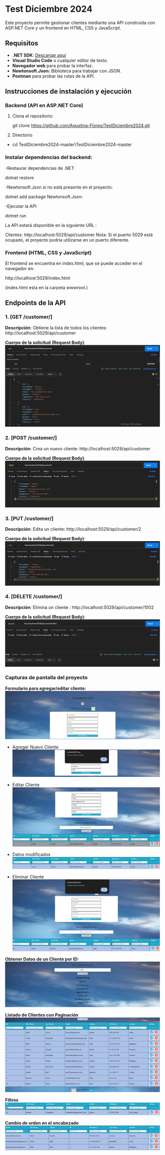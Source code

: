 # Test Diciembre 2024

Este proyecto permite gestionar clientes mediante una API construida con ASP.NET Core
y un frontend en HTML, CSS y JavaScript.

## Requisitos

- **.NET SDK**: [Descargar aquí](https://dotnet.microsoft.com/download)
- **Visual Studio Code** o cualquier editor de texto.
- **Navegador web** para probar la interfaz.
- **Newtonsoft.Json:** Biblioteca para trabajar con JSON.
- **Postman** para probar las rutas de la API.

## Instrucciones de instalación y ejecución

### Backend (API en ASP.NET Core)

1. Clona el repositorio:

   git clone https://github.com/Agustina-Flores/TestDiciembre2024.git

2. Directorio

- cd TestDiciembre2024-master\TestDiciembre2024-master

### Instalar dependencias del backend:

-Restaurar dependencias de .NET:

dotnet restore

-Newtonsoft.Json si no está presente en el proyecto:

dotnet add package Newtonsoft.Json:

-Ejecutar la API

dotnet run

La API estará disponible en la siguiente URL :

Clientes: http://localhost:5029/api/customer
Nota: Si el puerto 5029 está ocupado, el proyecto podría utilizarse en un puerto diferente.

### Frontend (HTML, CSS y JavaScript)

El frontend se encuentra en index.html, que se puede acceder en el navegador en:

http://localhost:5029/index.html

(index.html esta en la carpeta wwwroot.)

## Endpoints de la API

### 1. [**GET /customer/**]

**Descripción**: Obtiene la lista de todos los clientes: http://localhost:5029/api/customer

**Cuerpo de la solicitud (Request Body)**:  
![alt text](./capturas/image12.png)

### 2. [**POST /customer/**]

**Descripción**: Crea un nuevo cliente: http://localhost:5029/api/customer

**Cuerpo de la solicitud (Request Body)**:  
![alt text](./capturas/image9.png)

### 3. [**PUT /customer/**]

**Descripción**: Edita un cliente: http://localhost:5029/api/customer/2

**Cuerpo de la solicitud (Request Body)**:  
![alt text](./capturas/image10.png)

### 4. [**DELETE /customer/**]

**Descripción**: Elimina un cliente : http://localhost:5029/api/customer/1002

**Cuerpo de la solicitud (Request Body)**:  
![alt text](./capturas/image11.png)

### Capturas de pantalla del proyecto

**Formulario para agregar/editar cliente:**
![alt text](./capturas/image.png)

- Agregar Nuevo Cliente
  ![alt text](./capturas/image1.png)

- Editar Cliente
  ![alt text](./capturas/image2.png)

- Datos modificados
  ![alt text](./capturas/image3.png)

- Eliminar Cliente
  ![alt text](./capturas/image4.png)

**Obtener Datos de un Cliente por ID:**
![alt text](./capturas/image5.png)

**Listado de Clientes con Paginación**
![alt text](./capturas/image6.png)

**Filtros**
![alt text](./capturas/image7.png)

**Cambio de orden en el encabezado**
![alt text](./capturas/image8.png)
